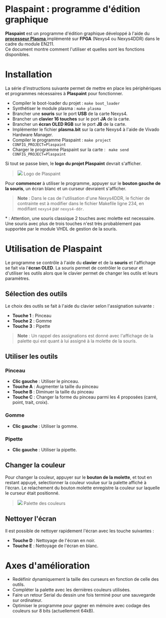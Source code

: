 # Plaspaint  : programme d'édition graphique

**Plaspaint** est un programme d'édition graphique développé à l'aide du [**processeur Plasma** ](https://opencores.org/projects/plasma)implémenté sur **FPGA** (Nexys4 ou Nexys4DDR) dans le cadre du module EN211.  
Ce document montre comment l'utiliser et quelles sont les fonctions disponibles.

# Installation


La série d'instructions suivante permet de mettre en place les périphériques et programmes nécessaires à **Plaspaint** pour fonctionner.

* Compiler le boot-loader du projet : 
    `make boot_loader`
* Synthétiser le module plasma : 
    `make plasma`
*  Brancher une **souris** sur le port **USB** de la carte Nexys4.
 * Brancher un **clavier 16 touches** sur le port **JA** de la carte.
  * Brancher un **écran OLED RGB** sur le port **JB** de la carte.
 * Implémenter le fichier **plasma.bit** sur la carte Nexys4 à l'aide de Vivado Hardware Manager.
  * Compiler le programme Plaspaint :
`make project CONFIG_PROJECT=Plaspaint`
  * Charger le programme Plaspaint sur la carte :
   ` make send CONFIG_PROJECT=Plaspaint`

Si tout se passe bien, le **logo du projet Plaspaint** devrait s'afficher. 
> ![](https://i.imgur.com/PmWJoYY.png) Logo de Plaspaint
>
Pour **commencer** à utiliser le programme, appuyer sur le **bouton gauche de la souris**, un écran blanc et un curseur devraient s'afficher.


> **Note** : Dans le cas de l'utilisation d'une Nexys4DDR, le fichier de contrainte est à modifier dans le fichier Makefile ligne 234, en modifiant `nexys4` par `nexys4-ddr`.

\* : Attention, une souris classique 2 touches avec molette est necessaire. Une souris avec plus de trois touches n'est très probablement pas supportée par le module VHDL de gestion de la souris.

# Utilisation de Plaspaint

Le programme se contrôle à l'aide du **clavier** et de la **souris** et l'affichage se fait via l'**écran OLED**. La souris permet de contrôler le curseur et d'utiliser les outils alors que le clavier permet de changer les outils et leurs paramètres.

## Sélection des outils
Le choix des outils se fait à l'aide du clavier selon l'assignation suivante :
* **Touche 1** : Pinceau
* **Touche 2** : Gomme
* **Touche 3** : Pipette

> **Note** : Un rappel des assignations est donné avec l'affichage de la palette qui est quant à lui assigné à la molette de la souris.

## Utiliser les outils
### Pinceau
* **Clic gauche** : Utiliser  le pinceau.
* **Touche A** : Augmenter la taille du pinceau
* **Touche B** : Diminuer la taille du pinceau
* **Touche C** : Changer la forme du pinceau parmi les 4 proposées (carré, point, trait, croix).

### Gomme
* **Clic gauche** : Utiliser  la gomme.
### Pipette
* **Clic gauche** : Utiliser  la pipette.

## Changer la couleur

Pour changer la couleur, appuyer sur le **bouton de la molette**, et tout en restant appuyé, selectionner la couleur voulue sur la palette affiché à l'écran.
Le relachement du bouton molette enregistre la couleur sur laquelle le curseur était positionné.

> ![](https://i.imgur.com/OIlOSE6.png) Palette des couleurs


## Nettoyer l'écran
Il est possible de nettoyer rapidement l'écran avec les touche suivantes : 
* **Touche D** : Nettoyage de l'écran en noir.
* **Touche E** : Nettoyage de l'écran en blanc.

# Axes d'amélioration
 * Redéfinir dynamiquement la taille des curseurs en fonction de celle des outils.
 * Compléter la palette avec les dernières couleurs utilisées.
 * Faire un retour Serial du dessin une fois terminé pour une sauvegarde sur ordinateur.
 * Optimiser le programme pour gagner en mémoire avec codage des couleurs sur 8 bits (actuellement 64kB).




